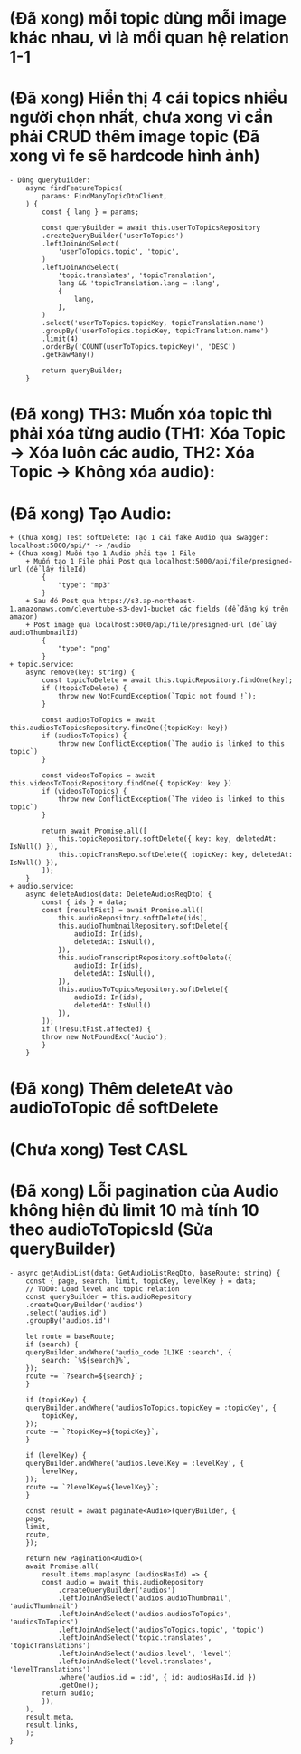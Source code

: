 # (Đã xong) mỗi topic dùng mỗi image khác nhau, vì là mối quan hệ relation 1-1
# (Đã xong) Hiển thị 4 cái topics nhiều người chọn nhất, chưa xong vì cần phải CRUD thêm image topic (Đã xong vì fe sẽ hardcode hình ảnh)
    - Dùng querybuilder:
        async findFeatureTopics(
            params: FindManyTopicDtoClient,
        ) {
            const { lang } = params;
        
            const queryBuilder = await this.userToTopicsRepository
            .createQueryBuilder('userToTopics')
            .leftJoinAndSelect(
                'userToTopics.topic', 'topic',
            )
            .leftJoinAndSelect(
                'topic.translates', 'topicTranslation',
                lang && 'topicTranslation.lang = :lang',
                {
                    lang,
                },
            )
            .select('userToTopics.topicKey, topicTranslation.name')
            .groupBy('userToTopics.topicKey, topicTranslation.name')
            .limit(4)
            .orderBy('COUNT(userToTopics.topicKey)', 'DESC')
            .getRawMany()

            return queryBuilder;
        } 
# (Đã xong) TH3: Muốn xóa topic thì phải xóa từng audio (TH1: Xóa Topic -> Xóa luôn các audio, TH2: Xóa Topic -> Không xóa audio):

# (Đã xong) Tạo Audio:
    + (Chưa xong) Test softDelete: Tạo 1 cái fake Audio qua swagger: localhost:5000/api/* -> /audio
    + (Chưa xong) Muốn tạo 1 Audio phải tạo 1 File
        + Muốn tạo 1 File phải Post qua localhost:5000/api/file/presigned-url (để lấy fileId)
            {
                "type": "mp3"
            }
        + Sau đó Post qua https://s3.ap-northeast-1.amazonaws.com/clevertube-s3-dev1-bucket các fields (để đăng ký trên amazon)
        + Post image qua localhost:5000/api/file/presigned-url (để lấy audioThumbnailId)
            {
                "type": "png"
            }
    + topic.service:
        async remove(key: string) {
            const topicToDelete = await this.topicRepository.findOne(key);
            if (!topicToDelete) {
                throw new NotFoundException(`Topic not found !`);
            }

            const audiosToTopics = await this.audiosToTopicsRepository.findOne({topicKey: key})
            if (audiosToTopics) {
                throw new ConflictException(`The audio is linked to this topic`)
            }

            const videosToTopics = await this.videosToTopicRepository.findOne({ topicKey: key })
            if (videosToTopics) {
                throw new ConflictException(`The video is linked to this topic`)
            }

            return await Promise.all([
                this.topicRepository.softDelete({ key: key, deletedAt: IsNull() }),
                this.topicTransRepo.softDelete({ topicKey: key, deletedAt: IsNull() }),
            ]);
        }
    + audio.service:
        async deleteAudios(data: DeleteAudiosReqDto) {
            const { ids } = data;
            const [resultFist] = await Promise.all([
                this.audioRepository.softDelete(ids),
                this.audioThumbnailRepository.softDelete({
                    audioId: In(ids),
                    deletedAt: IsNull(),
                }),
                this.audioTranscriptRepository.softDelete({
                    audioId: In(ids),
                    deletedAt: IsNull(),
                }),
                this.audiosToTopicsRepository.softDelete({ 
                    audioId: In(ids), 
                    deletedAt: IsNull() 
                }),
            ]);
            if (!resultFist.affected) {
            throw new NotFoundExc('Audio');
            }
        }
# (Đã xong) Thêm deleteAt vào audioToTopic để softDelete
# (Chưa xong) Test CASL
# (Đã xong) Lỗi pagination của Audio không hiện đủ limit 10 mà tính 10 theo audioToTopicsId (Sửa queryBuilder)
    - async getAudioList(data: GetAudioListReqDto, baseRoute: string) {
        const { page, search, limit, topicKey, levelKey } = data;
        // TODO: Load level and topic relation
        const queryBuilder = this.audioRepository
        .createQueryBuilder('audios')
        .select('audios.id')
        .groupBy('audios.id')
        
        let route = baseRoute;
        if (search) {
        queryBuilder.andWhere('audio_code ILIKE :search', {
            search: `%${search}%`,
        });
        route += `?search=${search}`;
        }

        if (topicKey) {
        queryBuilder.andWhere('audiosToTopics.topicKey = :topicKey', {
            topicKey,
        });
        route += `?topicKey=${topicKey}`;
        }

        if (levelKey) {
        queryBuilder.andWhere('audios.levelKey = :levelKey', {
            levelKey,
        });
        route += `?levelKey=${levelKey}`;
        }

        const result = await paginate<Audio>(queryBuilder, {
        page,
        limit,
        route,
        });
        
        return new Pagination<Audio>(
        await Promise.all(
            result.items.map(async (audiosHasId) => {
            const audio = await this.audioRepository
                .createQueryBuilder('audios')
                .leftJoinAndSelect('audios.audioThumbnail', 'audioThumbnail')
                .leftJoinAndSelect('audios.audiosToTopics', 'audiosToTopics')
                .leftJoinAndSelect('audiosToTopics.topic', 'topic')
                .leftJoinAndSelect('topic.translates', 'topicTranslations')
                .leftJoinAndSelect('audios.level', 'level')
                .leftJoinAndSelect('level.translates', 'levelTranslations')
                .where('audios.id = :id', { id: audiosHasId.id })
                .getOne();
            return audio;
            }),
        ),
        result.meta,
        result.links,
        );
    }